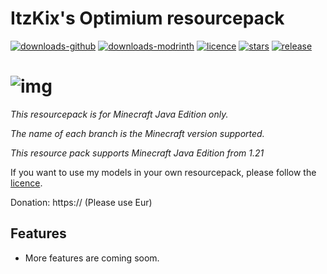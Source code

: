 # ItzKix's Optimium resourcepack

[![downloads-github](https://img.shields.io/github/downloads/geforcelegend/minecraft-3d-default/total?logo=github)](https://github.com/GeForceLegend/Minecraft-3D-Default/releases)
[![downloads-modrinth](https://img.shields.io/modrinth/dt/3d-default?logo=modrinth)](https://modrinth.com/resourcepack/3d-default)
[![licence](https://img.shields.io/github/license/geforcelegend/minecraft-3d-default)](https://github.com/GeForceLegend/Minecraft-3D-Default/blob/1.17_snapshot/LICENSE)
[![stars](https://img.shields.io/github/stars/geforcelegend/minecraft-3d-default)](https://github.com/GeForceLegend/Minecraft-3D-Default)
[![release](https://img.shields.io/github/v/release/geforcelegend/minecraft-3d-default)](https://github.com/GeForceLegend/Minecraft-3D-Default/releases/latest)

# ![img](https://z3.ax1x.com/2021/06/28/RNPwgU.png)

*This resourcepack is for Minecraft Java Edition only.*

*The name of each branch is the Minecraft version supported.*

*This resource pack supports Minecraft Java Edition from 1.21*

If you want to use my models in your own resourcepack, please follow the [licence](./LICENSE).

Donation: https:// (Please use Eur)

## Features

- More features are coming soom.
